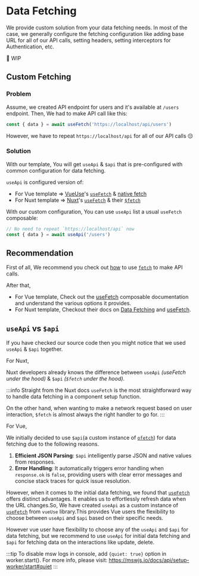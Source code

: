 # Data Fetching

We provide custom solution from your data fetching needs. In most of the case, we generally configure the fetching configuration like adding base URL for all of our API calls, setting headers, setting interceptors for Authentication, etc.

🚧 WIP

## Custom Fetching

### Problem

Assume, we created API endpoint for users and it's available at `/users` endpoint. Then, We had to make API call like this:

```ts
const { data } = await useFetch('https://localhost/api/users')
```

However, we have to repeat `https://localhost/api` for all of our API calls 😔

### Solution

With our template, You will get `useApi` & `$api` that is pre-configured with common configuration for data fetching.

`useApi` is configured version of:

- For Vue template => [VueUse](https://vueuse.org/)'s [`useFetch`](https://vueuse.org/core/useFetch/) & [native fetch](https://developer.mozilla.org/en-US/docs/Web/API/fetch)
- For Nuxt template => [Nuxt](https://nuxt.com/)'s [`useFetch`](https://nuxt.com/docs/api/composables/use-fetch) & their [`$fetch`](https://nuxt.com/docs/api/utils/dollarfetch)

With our custom configuration, You can use `useApi` list a usual `useFetch` composable:

```ts
// No need to repeat `https://localhost/api` now
const { data } = await useApi('/users')
```

## Recommendation

First of all, We recommend you check out [how](https://developer.mozilla.org/en-US/docs/Web/API/Fetch_API/Using_Fetch) to use [`fetch`](https://developer.mozilla.org/en-US/docs/Web/API/fetch) to make API calls.

After that,

- For Vue template, Check out the [useFetch](https://vueuse.org/core/useFetch/) composable documentation and understand the various options it provides.
- For Nuxt template, Checkout their docs on [Data Fetching](https://nuxt.com/docs/getting-started/data-fetching)  and [useFetch](https://nuxt.com/docs/api/composables/use-fetch).

## `useApi` vs `$api`

If you have checked our source code then you might notice that we used `useApi` & `$api` together.

For Nuxt,

Nuxt developers already knows the difference between `useApi` *(useFetch under the hood)* & `$api` *(`$fetch` under the hood)*.

:::info Straight from the Nuxt docs
`useFetch` is the most straightforward way to handle data fetching in a component setup function.

On the other hand, when wanting to make a network request based on user interaction, `$fetch` is almost always the right handler to go for.
:::

For Vue,

We initially decided to use `$api`(a custom instance of [`ofetch`](https://github.com/unjs/ofetch)) for data fetching due to the following reasons.

1. **Efficient JSON Parsing**: `$api` intelligently parse JSON and native values from responses.
2. **Error Handling**: It automatically triggers error handling when `response.ok` is `false`, providing users with clear error messages and concise stack traces for quick issue resolution.

However, when it comes to the initial data fetching, we found that [`useFetch`](https://vueuse.org/core/useFetch/) offers distinct advantages. It enables us to effortlessly refresh data when the URL changes.So, We have created `useApi` as a custom instance of [`useFetch`](https://vueuse.org/core/useFetch/) from `vueUse` library.This provides Vue users the flexibility to choose between `useApi` and `$api` based on their specific needs.

However vue user have flexibility to choose any of the `useApi` and `$api` for data fetching, but we recommend to use `useApi` for initial data fetching and `$api` for fetching data on the interactions like update, delete.

:::tip
To disable msw logs in console, add `{quiet: true}` option in worker.start(). For more info, please visit: <https://mswjs.io/docs/api/setup-worker/start#quiet>
:::
